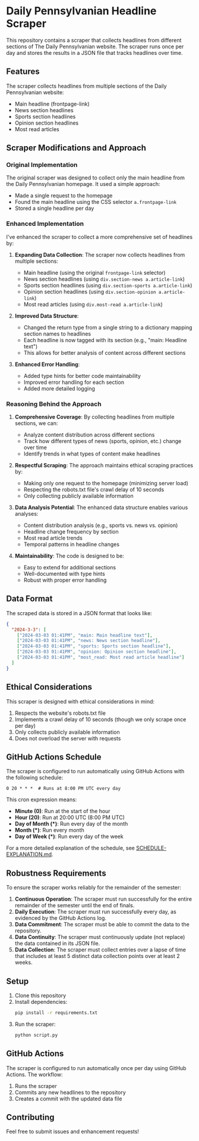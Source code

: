 # Daily Pennsylvanian Headline Scraper

This repository contains a scraper that collects headlines from different sections of The Daily Pennsylvanian website. The scraper runs once per day and stores the results in a JSON file that tracks headlines over time.

## Features

The scraper collects headlines from multiple sections of the Daily Pennsylvanian website:
- Main headline (frontpage-link)
- News section headlines
- Sports section headlines
- Opinion section headlines
- Most read articles

## Scraper Modifications and Approach

### Original Implementation
The original scraper was designed to collect only the main headline from the Daily Pennsylvanian homepage. It used a simple approach:
- Made a single request to the homepage
- Found the main headline using the CSS selector `a.frontpage-link`
- Stored a single headline per day

### Enhanced Implementation
I've enhanced the scraper to collect a more comprehensive set of headlines by:

1. **Expanding Data Collection**: The scraper now collects headlines from multiple sections:
   - Main headline (using the original `frontpage-link` selector)
   - News section headlines (using `div.section-news a.article-link`)
   - Sports section headlines (using `div.section-sports a.article-link`)
   - Opinion section headlines (using `div.section-opinion a.article-link`)
   - Most read articles (using `div.most-read a.article-link`)

2. **Improved Data Structure**: 
   - Changed the return type from a single string to a dictionary mapping section names to headlines
   - Each headline is now tagged with its section (e.g., "main: Headline text")
   - This allows for better analysis of content across different sections

3. **Enhanced Error Handling**:
   - Added type hints for better code maintainability
   - Improved error handling for each section
   - Added more detailed logging

### Reasoning Behind the Approach

1. **Comprehensive Coverage**: By collecting headlines from multiple sections, we can:
   - Analyze content distribution across different sections
   - Track how different types of news (sports, opinion, etc.) change over time
   - Identify trends in what types of content make headlines

2. **Respectful Scraping**: The approach maintains ethical scraping practices by:
   - Making only one request to the homepage (minimizing server load)
   - Respecting the robots.txt file's crawl delay of 10 seconds
   - Only collecting publicly available information

3. **Data Analysis Potential**: The enhanced data structure enables various analyses:
   - Content distribution analysis (e.g., sports vs. news vs. opinion)
   - Headline change frequency by section
   - Most read article trends
   - Temporal patterns in headline changes

4. **Maintainability**: The code is designed to be:
   - Easy to extend for additional sections
   - Well-documented with type hints
   - Robust with proper error handling

## Data Format

The scraped data is stored in a JSON format that looks like:
```json
{
  "2024-3-3": [
    ["2024-03-03 01:41PM", "main: Main headline text"],
    ["2024-03-03 01:41PM", "news: News section headline"],
    ["2024-03-03 01:41PM", "sports: Sports section headline"],
    ["2024-03-03 01:41PM", "opinion: Opinion section headline"],
    ["2024-03-03 01:41PM", "most_read: Most read article headline"]
  ]
}
```

## Ethical Considerations

This scraper is designed with ethical considerations in mind:
1. Respects the website's robots.txt file
2. Implements a crawl delay of 10 seconds (though we only scrape once per day)
3. Only collects publicly available information
4. Does not overload the server with requests

## GitHub Actions Schedule

The scraper is configured to run automatically using GitHub Actions with the following schedule:

```
0 20 * * *  # Runs at 8:00 PM UTC every day
```

This cron expression means:
- **Minute (0)**: Run at the start of the hour
- **Hour (20)**: Run at 20:00 UTC (8:00 PM UTC)
- **Day of Month (*)**: Run every day of the month
- **Month (*)**: Run every month
- **Day of Week (*)**: Run every day of the week

For a more detailed explanation of the schedule, see [SCHEDULE-EXPLANATION.md](SCHEDULE-EXPLANATION.md).

## Robustness Requirements

To ensure the scraper works reliably for the remainder of the semester:

1. **Continuous Operation**: The scraper must run successfully for the entire remainder of the semester until the end of finals.
2. **Daily Execution**: The scraper must run successfully every day, as evidenced by the GitHub Actions log.
3. **Data Commitment**: The scraper must be able to commit the data to the repository.
4. **Data Continuity**: The scraper must continuously update (not replace) the data contained in its JSON file.
5. **Data Collection**: The scraper must collect entries over a lapse of time that includes at least 5 distinct data collection points over at least 2 weeks.

## Setup

1. Clone this repository
2. Install dependencies:
   ```bash
   pip install -r requirements.txt
   ```
3. Run the scraper:
   ```bash
   python script.py
   ```

## GitHub Actions

The scraper is configured to run automatically once per day using GitHub Actions. The workflow:
1. Runs the scraper
2. Commits any new headlines to the repository
3. Creates a commit with the updated data file

## Contributing

Feel free to submit issues and enhancement requests!
